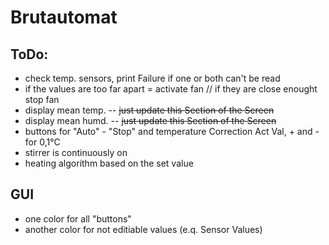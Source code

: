 # Brutautomat
## ToDo:
- check temp. sensors, print Failure if one or both can't be read
- if the values are too far apart = activate fan // if they are close enought stop fan
- display mean temp. -- ~~just update this Section of the Screen~~
- display mean humd. -- ~~just update this Section of the Screen~~
- buttons for "Auto" - "Stop" and temperature Correction Act Val, + and - for 0,1°C
- stirrer is continuously on
- heating algorithm based on the set value

## GUI
- one color for all "buttons"
- another color for not editiable values (e.q. Sensor Values)
